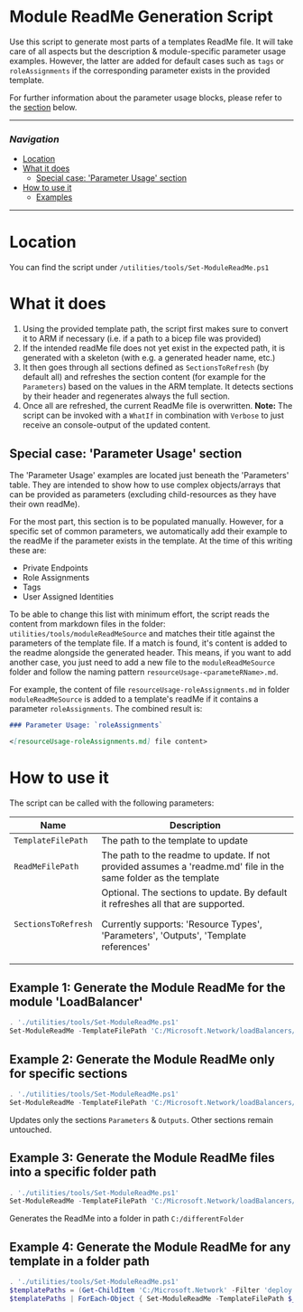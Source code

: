 # Module ReadMe Generation Script

Use this script to generate most parts of a templates ReadMe file. It will take care of all aspects but the description & module-specific parameter usage examples. However, the latter are added for default cases such as `tags` or `roleAssignments` if the corresponding parameter exists in the provided template.

For further information about the parameter usage blocks, please refer to the [section](#special-case-parameter-usage-section) below.

---

### _Navigation_

- [Location](#location)
- [What it does](#what-it-does)
  - [Special case: 'Parameter Usage' section](#special-case-parameter-usage-section)
- [How to use it](#how-to-use-it)
  - [Examples](#examples)

---
# Location

You can find the script under `/utilities/tools/Set-ModuleReadMe.ps1`

# What it does

1. Using the provided template path, the script first makes sure to convert it to ARM if necessary (i.e. if a path to a bicep file was provided)
1. If the intended readMe file does not yet exist in the expected path, it is generated with a skeleton (with e.g. a generated header name, etc.)
1. It then goes through all sections defined as `SectionsToRefresh` (by default all) and refreshes the section content (for example for the `Parameters`) based on the values in the ARM template. It detects sections by their header and regenerates always the full section.
1. Once all are refreshed, the current ReadMe file is overwritten. **Note:** The script can be invoked with a `WhatIf` in combination with `Verbose` to just receive an console-output of the updated content.

## Special case: 'Parameter Usage' section

The 'Parameter Usage' examples are located just beneath the 'Parameters' table. They are intended to show how to use complex objects/arrays that can be provided as parameters (excluding child-resources as they have their own readMe).

For the most part, this section is to be populated manually. However, for a specific set of common parameters, we automatically add their example to the readMe if the parameter exists in the template. At the time of this writing these are:
- Private Endpoints
- Role Assignments
- Tags
- User Assigned Identities

To be able to change this list with minimum effort, the script reads the content from markdown files in the folder: `utilities/tools/moduleReadMeSource` and matches their title against the parameters of the template file. If a match is found, it's content is added to the readme alongside the generated header. This means, if you want to add another case, you just need to add a new file to the `moduleReadMeSource` folder and follow the naming pattern `resourceUsage-<parameteRName>.md`.

For example, the content of file `resourceUsage-roleAssignments.md` in folder `moduleReadMeSource` is added to a template's readMe if it contains a parameter `roleAssignments`. The combined result is:

```markdown
### Parameter Usage: `roleAssignments`

<[resourceUsage-roleAssignments.md] file content>
```

# How to use it

The script can be called with the following parameters:

| Name | Description |
|-|-|
| `TemplateFilePath` | The path to the template to update |
| `ReadMeFilePath` | The path to the readme to update. If not provided assumes a 'readme.md' file in the same folder as the template |
| `SectionsToRefresh` | Optional. The sections to update. By default it refreshes all that are supported. <p> Currently supports: 'Resource Types', 'Parameters', 'Outputs', 'Template references' |


## Example 1: Generate the Module ReadMe for the module 'LoadBalancer'
```powershell
. './utilities/tools/Set-ModuleReadMe.ps1'
Set-ModuleReadMe -TemplateFilePath 'C:/Microsoft.Network/loadBalancers/deploy.bicep'
```

## Example 2: Generate the Module ReadMe only for specific sections

```powershell
. './utilities/tools/Set-ModuleReadMe.ps1'
Set-ModuleReadMe -TemplateFilePath 'C:/Microsoft.Network/loadBalancers/deploy.bicep' -SectionsToRefresh @('Parameters', 'Outputs')
```
Updates only the sections `Parameters` & `Outputs`. Other sections remain untouched.

## Example 3: Generate the Module ReadMe files into a specific folder path

```powershell
. './utilities/tools/Set-ModuleReadMe.ps1'
Set-ModuleReadMe -TemplateFilePath 'C:/Microsoft.Network/loadBalancers/deploy.bicep' -ReadMeFilePath 'C:/differentFolder'
```
Generates the ReadMe into a folder in path `C:/differentFolder`

## Example 4: Generate the Module ReadMe for any template in a folder path
```powershell
. './utilities/tools/Set-ModuleReadMe.ps1'
$templatePaths = (Get-ChildItem 'C:/Microsoft.Network' -Filter 'deploy.bicep' -Recurse).FullName
$templatePaths | ForEach-Object { Set-ModuleReadMe -TemplateFilePath $_ }
```
